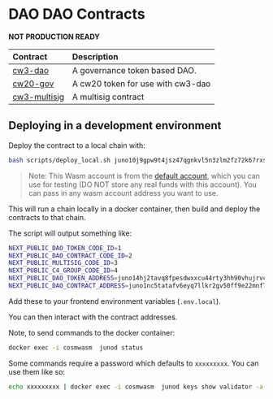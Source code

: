 # DAO DAO Contracts

**NOT PRODUCTION READY**

| Contract                                        | Description                                            |
|:------------------------------------------------|:-------------------------------------------------------|
| [cw3-dao](contracts/cw3-dao)                    | A governance token based DAO.                          |
| [cw20-gov](contract/cw20-gov)                   | A cw20 token for use with cw3-dao                      |
| [cw3-multisig](contract/cw3-multisig) | A multisig contract                                                       |

## Deploying in a development environment

Deploy the contract to a local chain with:

``` sh
bash scripts/deploy_local.sh juno10j9gpw9t4jsz47qgnkvl5n3zlm2fz72k67rxsg
```

> Note: This Wasm account is from the [default account](default-account.txt), which you can use for testing (DO NOT store any real funds with this account). You can pass in any wasm account address you want to use.

This will run a chain locally in a docker container, then build and deploy the contracts to that chain.

The script will output something like:

``` sh
NEXT_PUBLIC_DAO_TOKEN_CODE_ID=1
NEXT_PUBLIC_DAO_CONTRACT_CODE_ID=2
NEXT_PUBLIC_MULTISIG_CODE_ID=3
NEXT_PUBLIC_C4_GROUP_CODE_ID=4
NEXT_PUBLIC_DAO_TOKEN_ADDRESS=juno14hj2tavq8fpesdwxxcu44rty3hh90vhujrvcmstl4zr3txmfvw9skjuwg8
NEXT_PUBLIC_DAO_CONTRACT_ADDRESS=juno1nc5tatafv6eyq7llkr2gv50ff9e22mnf70qgjlv737ktmt4eswrq68ev2p
```

Add these to your frontend environment variables (`.env.local`).

You can then interact with the contract addresses.

Note, to send commands to the docker container:

``` sh
docker exec -i cosmwasm  junod status
```

Some commands require a password which defaults to `xxxxxxxxx`. You can use them like so:

``` sh
echo xxxxxxxxx | docker exec -i cosmwasm  junod keys show validator -a
```
